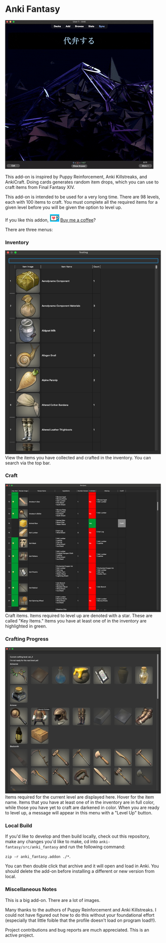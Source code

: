# Anki Fantasy
![Drop Example](screenshots/anki_fantasy.gif)

This add-on is inspired by Puppy Reinforcement, Anki Killstreaks, and AnkiCraft. Doing cards generates random item drops, which you can use to craft items from Final Fantasy XIV.

This add-on is intended to be used for a very long time. There are 98 levels, each with 100 items to craft. You must complete all the required items for a given level before you will be given the option to level up.

If you like this addon, ![Ko-fi Icon](screenshots/ko-fi.png) <a href="https://ko-fi.com/unrelatedwaffle">Buy me a coffee</a>?

There are three menus:
### Inventory
![Inventory](screenshots/inventory.png)
View the items you have collected and crafted in the inventory. You can search via the top bar.

### Craft
![Craft Menu](screenshots/crafting_menu.png)
Craft items. Items required to level up are denoted with a star. These are called "Key Items." Items you have at least one of in the inventory are highlighted in green.

### Crafting Progress
![Crafting Progress Menu](screenshots/crafting_progress.png)
Items required for the current level are displayed here. Hover for the item name. Items that you have at least one of in the inventory are in full color, while those you have yet to craft are darkened in color. When you are ready to level up, a message will appear in this menu with a "Level Up" button.

### Local Build
If you'd like to develop and then build locally, check out this repository, make any changes you'd like to make, cd into `anki-fantasy/src/anki_fantasy` and run the following command:

```zip -r anki_fantasy.addon ./*```.

You can then double click that archive and it will open and load in Anki. You should delete the add-on before installing a different or new version from local.

### Miscellaneous Notes
This is a big add-on. There are a lot of images.

Many thanks to the authors of Puppy Reinforcement and Anki Killstreaks. I could not have figured out how to do this without your foundational effort (especially that little foible that the profile doesn't load on program load!!).

Project contributions and bug reports are much appreciated. This is an active project.